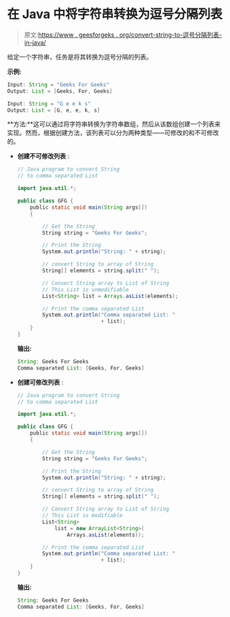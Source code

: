 # 在 Java 中将字符串转换为逗号分隔列表

> 原文:[https://www . geesforgeks . org/convert-string-to-逗号分隔列表-in-java/](https://www.geeksforgeeks.org/convert-string-into-comma-separated-list-in-java/)

给定一个字符串，任务是将其转换为逗号分隔的列表。

**示例:**

```java
Input: String = "Geeks For Geeks"
Output: List = [Geeks, For, Geeks]

Input: String = "G e e k s"
Output: List = [G, e, e, k, s]

```

**方法:**这可以通过将字符串转换为字符串数组，然后从该数组创建一个列表来实现。然而，根据创建方法，该列表可以分为两种类型——可修改的和不可修改的。

*   **创建不可修改列表** :

    ```java
    // Java program to convert String
    // to comma separated List

    import java.util.*;

    public class GFG {
        public static void main(String args[])
        {

            // Get the String
            String string = "Geeks For Geeks";

            // Print the String
            System.out.println("String: " + string);

            // convert String to array of String
            String[] elements = string.split(" ");

            // Convert String array to List of String
            // This List is unmodifiable
            List<String> list = Arrays.asList(elements);

            // Print the comma separated List
            System.out.println("Comma separated List: "
                               + list);
        }
    }
    ```

    **输出:**

    ```java
    String: Geeks For Geeks
    Comma separated List: [Geeks, For, Geeks]

    ```

*   **创建可修改列表** :

    ```java
    // Java program to convert String
    // to comma separated List

    import java.util.*;

    public class GFG {
        public static void main(String args[])
        {

            // Get the String
            String string = "Geeks For Geeks";

            // Print the String
            System.out.println("String: " + string);

            // convert String to array of String
            String[] elements = string.split(" ");

            // Convert String array to List of String
            // This List is modifiable
            List<String>
                list = new ArrayList<String>(
                    Arrays.asList(elements));

            // Print the comma separated List
            System.out.println("Comma separated List: "
                               + list);
        }
    }
    ```

    **输出:**

    ```java
    String: Geeks For Geeks
    Comma separated List: [Geeks, For, Geeks]

    ```